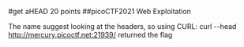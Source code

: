 #get aHEAD 20 points
##picoCTF2021 Web Exploitation

The name suggest looking at the headers, so using CURL:
curl --head http://mercury.picoctf.net:21939/ returned the flag
